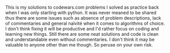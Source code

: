 This is my solutions to codewars.com problems I solved as practice back when I was only starting with python. It was never meaned to be shared thus there are some issues such as absence of problem descriptions, lack of commentaries and general naïvité when it comes to algorithms of choice. I don't think fixing it will be productive and I'd rather focus on coding and learning new things. Still there are some neat solutions and code is clean and understandable even without commentaries. I don't think it may be valuable to anyone other than me though. So peruse on your own risk.
